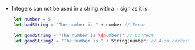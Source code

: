 - Integers can not be used in a string with a + sign as it is

```swift
    let number = 5
    let badString = "The number is " + number // Error

    let goodString = "The number is \(number)" // Correct
    let goodString2 = "The number is " + String(number) // Also correct
```